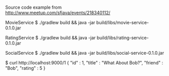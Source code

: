Source code example from http://www.meetup.com/sfjava/events/218340112/

MovieService 
$ ./gradlew build && java -jar build/libs/movie-service-0.1.0.jar

RatingService
$ ./gradlew build && java -jar build/libs/rating-service-0.1.0.jar

SocialService
$ ./gradlew build && java -jar build/libs/social-service-0.1.0.jar

$ curl http://localhost:9000/1
{
  "id" : 1,
  "title" : "What About Bob?",
  "friend" : "Bob",
  "rating" : 5
}
